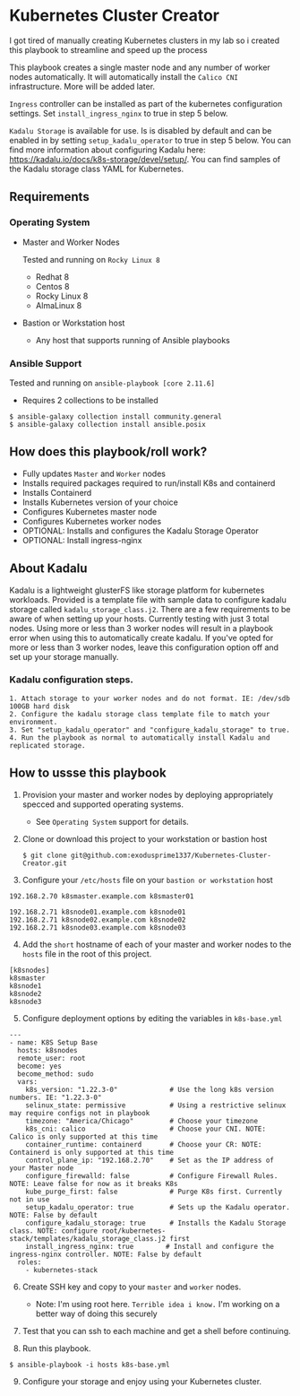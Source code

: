 # Kubernetes Cluster Creator
I got tired of manually creating Kubernetes clusters in my lab so i created this playbook to streamline and speed up the process

This playbook creates a single master node and any number of worker nodes automatically. It will automatically install the `Calico CNI` infrastructure. More will be added later. 

`Ingress` controller can be installed as part of the kubernetes configuration settings. Set `install_ingress_nginx` to true in step 5 below. 

`Kadalu Storage` is available for use. Is is disabled by default and can be enabled in by setting `setup_kadalu_operator` to true in step 5 below. You can find more information about configuring Kadalu here: https://kadalu.io/docs/k8s-storage/devel/setup/. You can find samples of the Kadalu storage class YAML for Kubernetes. 

## Requirements
### Operating System
- Master and Worker Nodes
    
    Tested and running on `Rocky Linux 8`
    - Redhat 8
    - Centos 8
    - Rocky Linux 8
    - AlmaLinux 8
- Bastion or Workstation host
    - Any host that supports running of Ansible playbooks
### Ansible Support
Tested and running on `ansible-playbook [core 2.11.6]`
- Requires 2 collections to be installed
```
$ ansible-galaxy collection install community.general
$ ansible-galaxy collection install ansible.posix
```
## How does this playbook/roll work?
- Fully updates `Master` and `Worker` nodes
- Installs required packages required to run/install K8s and containerd
- Installs Containerd
- Installs Kubernetes version of your choice
- Configures Kubernetes master node
- Configures Kubernetes worker nodes
- OPTIONAL: Installs and configures the Kadalu Storage Operator
- OPTIONAL: Install ingress-nginx

## About Kadalu
Kadalu is a lightweight glusterFS like storage platform for kubernetes workloads. 
Provided is a template file with sample data to configure kadalu storage called `kadalu_storage_class.j2`. There are a few requirements to be aware of when setting up your hosts. Currently testing with just 3 total nodes. Using more or less than 3 worker nodes will result in a playbook error when using this to automatically create kadalu. If you've opted for more or less than 3 worker nodes, leave this configuration option off and set up your storage manually. 
    
### Kadalu configuration steps.
    1. Attach storage to your worker nodes and do not format. IE: /dev/sdb 100GB hard disk
    2. Configure the kadalu storage class template file to match your environment.
    3. Set "setup_kadalu_operator" and "configure_kadalu_storage" to true.
    4. Run the playbook as normal to automatically install Kadalu and replicated storage.

## How to ussse this playbook

1. Provision your master and worker nodes by deploying appropriately specced and supported operating systems. 
    - See `Operating System` support for details.

2. Clone or download this project to your workstation or bastion host
    ```
    $ git clone git@github.com:exodusprime1337/Kubernetes-Cluster-Creator.git
    ```

3. Configure your `/etc/hosts` file on your `bastion or workstation` host
```
192.168.2.70 k8smaster.example.com k8smaster01

192.168.2.71 k8snode01.example.com k8snode01
192.168.2.71 k8snode02.example.com k8snode02
192.168.2.71 k8snode03.example.com k8snode03
```

4. Add the `short` hostname of each of your master and worker nodes to the `hosts` file in the root of this project.
```
[k8snodes]
k8smaster
k8snode1
k8snode2
k8snode3
```

5. Configure deployment options by editing the variables in `k8s-base.yml`
```
---
- name: K8S Setup Base
  hosts: k8snodes
  remote_user: root
  become: yes
  become_method: sudo
  vars:
    k8s_version: "1.22.3-0"             # Use the long k8s version numbers. IE: "1.22.3-0"
    selinux_state: permissive           # Using a restrictive selinux may require configs not in playbook
    timezone: "America/Chicago"         # Choose your timezone
    k8s_cni: calico                     # Choose your CNI. NOTE: Calico is only supported at this time
    container_runtime: containerd       # Choose your CR: NOTE: Containerd is only supported at this time
    control_plane_ip: "192.168.2.70"    # Set as the IP address of your Master node
    configure_firewalld: false          # Configure Firewall Rules. NOTE: Leave false for now as it breaks K8s
    kube_purge_first: false             # Purge K8s first. Currently not in use
    setup_kadalu_operator: true         # Sets up the Kadalu operator. NOTE: False by default
    configure_kadalu_storage: true      # Installs the Kadalu Storage class. NOTE: configure root/kubernetes-stack/templates/kadalu_storage_class.j2 first
    install_ingress_nginx: true        # Install and configure the ingress-nginx controller. NOTE: False by default
  roles:
    - kubernetes-stack
```

6. Create SSH key and copy to your `master` and `worker` nodes.
    - Note: I'm using root here. `Terrible idea i know.` I'm working on a better way of doing this securely

7. Test that you can ssh to each machine and get a shell before continuing. 

8. Run this playbook.
```
$ ansible-playbook -i hosts k8s-base.yml
```
9. Configure your storage and enjoy using your Kubernetes cluster.
